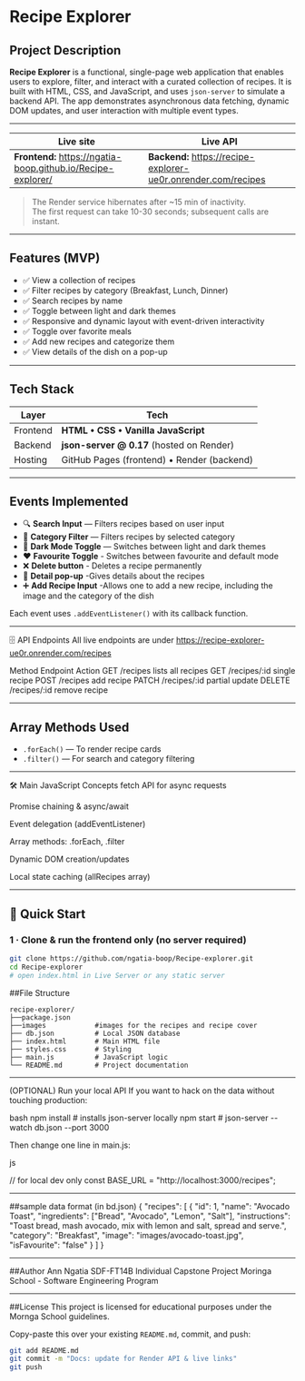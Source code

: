 # Recipe Explorer

## Project Description

**Recipe Explorer** is a functional, single-page web application that enables users to explore, filter, and interact with a curated collection of recipes. It is built with HTML, CSS, and JavaScript, and uses `json-server` to simulate a backend API. The app demonstrates asynchronous data fetching, dynamic DOM updates, and user interaction with multiple event types.

---

| Live site | Live API |
|-----------|----------|
| **Frontend:** https://ngatia-boop.github.io/Recipe-explorer/ | **Backend:** https://recipe-explorer-ue0r.onrender.com/recipes |

> The Render service hibernates after ~15 min of inactivity.  
The first request can take 10-30 seconds; subsequent calls are instant.

---

## Features (MVP)

- ✅ View a collection of recipes
- ✅ Filter recipes by category (Breakfast, Lunch, Dinner)
- ✅ Search recipes by name
- ✅ Toggle between light and dark themes
- ✅ Responsive and dynamic layout with event-driven interactivity
- ✅ Toggle over favorite meals
- ✅ Add new recipes and categorize them
- ✅ View details of the dish on a pop-up
---

## Tech Stack

| Layer | Tech |
|-------|------|
| Frontend | **HTML • CSS • Vanilla JavaScript** |
| Backend | **json-server @ 0.17** (hosted on Render) |
| Hosting | GitHub Pages (frontend) • Render (backend) |

---

## Events Implemented

- 🔍 **Search Input** — Filters recipes based on user input
- 📂 **Category Filter** — Filters recipes by selected category
- 🌙 **Dark Mode Toggle** — Switches between light and dark themes
- ❤️ **Favourite Toggle** - Switches between favourite and default mode
- ❌ **Delete button** - Deletes a recipe permanently
- 📝 **Detail pop-up** -Gives details about the recipes
- ➕ **Add Recipe Input** -Allows one to add a new recipe, including the  image and the category of the dish
  
Each event uses `.addEventListener()` with its callback function.

---
🗄️ API Endpoints
All live endpoints are under
https://recipe-explorer-ue0r.onrender.com/recipes

Method	Endpoint	   Action
GET   	/recipes	    lists all recipes
GET	    /recipes/:id	single recipe
POST	  /recipes	    add recipe
PATCH	  /recipes/:id	partial update
DELETE	/recipes/:id	remove recipe

---

## Array Methods Used

- `.forEach()` — To render recipe cards
- `.filter()` — For search and category filtering

---
🛠 Main JavaScript Concepts
fetch API for async requests

Promise chaining & async/await

Event delegation (addEventListener)

Array methods: .forEach, .filter

Dynamic DOM creation/updates

Local state caching (allRecipes array)

---
## 🚀 Quick Start

### 1 · Clone & run the frontend only (no server required)

```bash
git clone https://github.com/ngatia-boop/Recipe-explorer.git
cd Recipe-explorer
# open index.html in Live Server or any static server

```
##File Structure 
```
recipe-explorer/
├──package.json
├──images            #images for the recipes and recipe cover 
├── db.json          # Local JSON database
├── index.html       # Main HTML file
├── styles.css       # Styling
├── main.js          # JavaScript logic
└── README.md        # Project documentation
```

---
(OPTIONAL) Run your local API
If you want to hack on the data without touching production:

bash
npm install           # installs json-server locally
npm start             # json-server --watch db.json --port 3000

Then change one line in main.js:

 js

// for local dev only
const BASE_URL = "http://localhost:3000/recipes";

---

##sample data format (in bd.json)
{
  "recipes": [
    {
      "id": 1,
      "name": "Avocado Toast",
      "ingredients": ["Bread", "Avocado", "Lemon", "Salt"],
      "instructions": "Toast bread, mash avocado, mix with lemon and salt, spread and serve.",
      "category": "Breakfast",
      "image": "images/avocado-toast.jpg",
      "isFavourite": "false"
    }
  ]
}

---

##Author 
Ann Ngatia
SDF-FT14B Individual Capstone Project
Moringa School - Software Engineering Program

---
##License
This project is licensed for educational purposes under the Mornga School guidelines.

Copy-paste this over your existing `README.md`, commit, and push:

```bash
git add README.md
git commit -m "Docs: update for Render API & live links"
git push





